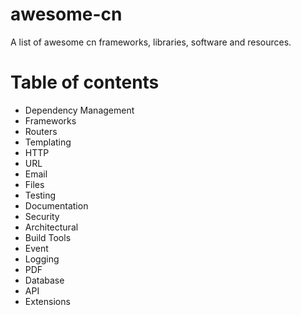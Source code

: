 # awesome-cn
A list of awesome cn frameworks, libraries, software and resources.

# Table of contents

* Dependency Management
* Frameworks
* Routers
* Templating
* HTTP
* URL
* Email
* Files
* Testing
* Documentation
* Security
* Architectural
* Build Tools
* Event
* Logging
* PDF
* Database
* API
* Extensions
